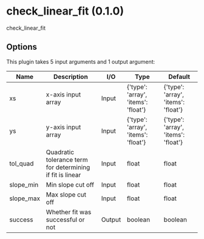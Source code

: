 # check_linear_fit (0.1.0)

check_linear_fit

## Options

This plugin takes 5 input arguments and 1 output argument:

| Name          | Description             | I/O    | Type   | Default |
|---------------|-------------------------|--------|--------|---------|
| xs | x-axis input array | Input | {'type': 'array', 'items': 'float'} | {'type': 'array', 'items': 'float'} |
| ys | y-axis input array | Input | {'type': 'array', 'items': 'float'} | {'type': 'array', 'items': 'float'} |
| tol_quad | Quadratic tolerance term for determining if fit is linear | Input | float | float |
| slope_min | Min slope cut off | Input | float | float |
| slope_max | Max slope cut off | Input | float | float |
| success | Whether fit was successful or not | Output | boolean | boolean |
